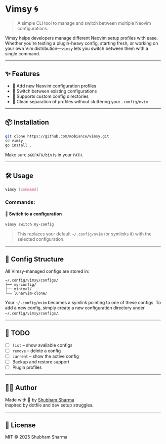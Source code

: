 # Vimsy 🌀

> A simple CLI tool to manage and switch between multiple Neovim configurations.

Vimsy helps developers manage different Neovim setup profiles with ease. Whether you're testing a plugin-heavy config, starting fresh, or working on your own Vim distribution—`vimsy` lets you switch between them with a single command.

---

## ✨ Features

- 🔧 Add new Neovim configuration profiles
- 🔀 Switch between existing configurations
- 📁 Supports custom config directories
- 🧹 Clean separation of profiles without cluttering your `.config/nvim`

---

## 📦 Installation

```bash
git clone https://github.com/mobiance/vimsy.git
cd vimsy
go install .
```

Make sure `$GOPATH/bin` is in your `PATH`.

---

## 🛠 Usage

```bash
vimsy [command]
```

### Commands:

#### 🔄 Switch to a configuration
```bash
vimsy switch my-config
```

> This replaces your default `~/.config/nvim` (or symlinks it) with the selected configuration.

---

## 📂 Config Structure

All Vimsy-managed configs are stored in:

```
~/.config/vimsy/configs/
├── my-config/
├── minimal/
└── lunarvim-clone/
```

Your `~/.config/nvim` becomes a symlink pointing to one of these configs.
To add a new config, simply create a new configuration directory under `~/.config/vimsy/configs/`.

---

## 🧪 TODO

- [ ] `list` – show available configs
- [ ] `remove` – delete a config
- [ ] `current` – show the active config
- [ ] Backup and restore support
- [ ] Plugin profiles

---

## 👨‍💻 Author

Made with 💙 by [Shubham Sharma](https://github.com/mobiance)  
Inspired by dotfile and dev setup struggles.

---

## 🪪 License

MIT © 2025 Shubham Sharma
